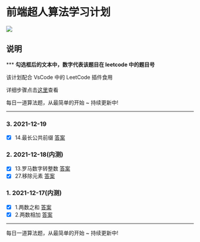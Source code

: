 # 前端超人算法学习计划

![](https://gitee.com/wangrongding/image-house/raw/master/images/202112190309136.gif)

## 说明

\*\*\* **勾选框后的文本中，数字代表该题目在 leetcode 中的题目号**

该计划配合 VsCode 中的 LeetCode 插件食用

详细步骤点击[这里](./VsCode-LeetCode.md)查看

每日一道算法题，从最简单的开始 ~ 持续更新中!

---

### 3. 2021-12-19

- [x] 14.最长公共前缀 [答案](./14.最长公共前缀.js)

### 2. 2021-12-18(内测)

- [x] 13.罗马数字转整数 [答案](./13.罗马数字转整数.js)
- [x] 27.移除元素 [答案](./27.移除元素.js)

### 1. 2021-12-17(内测)

- [x] 1.两数之和 [答案](./1.两数之和.js)
- [x] 2.两数相加 [答案](./2.两数相加.js)

---

每日一道算法题，从最简单的开始 ~ 持续更新中!

